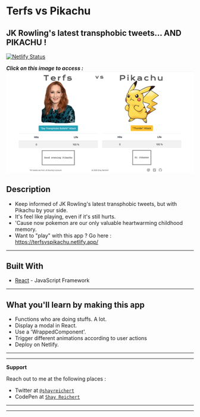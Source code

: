 # Terfs vs Pikachu
## JK Rowling's latest transphobic tweets... AND PIKACHU !

[![Netlify Status](https://api.netlify.com/api/v1/badges/05fe1f58-a122-4944-978a-5fd4d0d26295/deploy-status)](https://app.netlify.com/sites/terfsvspikachu/deploys)

***Click on this image to access :***
[![Terfsvspikachu](https://github.com/ShayReichert/terfsvspikachu/blob/master/screen-pika-terfs.png)](https://terfsvspikachu.netlify.app/)


## Description

- Keep informed of JK Rowling's latest transphobic tweets, but with Pikachu by your side.
- It's feel like playing, even if it's still hurts.
- 'Cause now pokemon are our only valuable heartwarming childhood memory.
- Want to "play" with this app ? Go here : https://terfsvspikachu.netlify.app/ 

---

## Built With

* [React](https://fr.reactjs.org/) - JavaScript Framework

---


## What you'll learn by making this app
- Functions who are doing stuffs. A lot.
- Display a modal in React.
- Use a 'WrappedComponent'.
- Trigger different animations according to user actions
- Deploy on Netlify.


---
---


**Support**

Reach out to me at the following places :

- Twitter at <a href="https://twitter.com/ShayReichert" target="_blank">`@shayreichert`</a>
- CodePen at <a href="https://codepen.io/Shay_Reichert" target="_blank">`Shay Reichert`</a>

---
---
